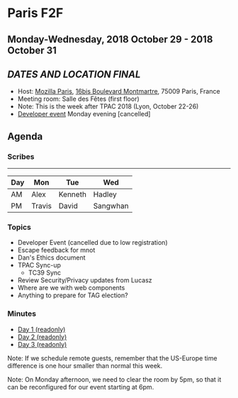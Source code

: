 # Paris F2F
## Monday-Wednesday, 2018 October 29 - 2018 October 31
## ***DATES AND LOCATION FINAL***

* Host: [Mozilla Paris](https://wiki.mozilla.org/Paris), [16bis Boulevard Montmartre](https://goo.gl/maps/EH3LCW45SXM2), 75009 Paris, France 
* Meeting room: Salle des Fêtes (first floor)
* Note: This is the week after TPAC 2018 (Lyon, October 22-26)
* [Developer event](https://ti.to/w3c-tag/meet-the-tag-paris) Monday evening [cancelled]

## Agenda

### Scribes

----
| Day | Mon | Tue | Wed |
|-----|-----|-----|-----|
| AM  | Alex | Kenneth | Hadley
| PM | Travis | David | Sangwhan 

### Topics

* Developer Event (cancelled due to low registration)
* Escape feedback for mnot
* Dan's Ethics document
* TPAC Sync-up
  * TC39 Sync
* Review Security/Privacy updates from Lucasz
* Where are we with web components
* Anything to prepare for TAG election?

### Minutes

* [Day 1 (readonly)](https://cryptpad.w3ctag.org/code/#/2/code/view/zNQe+119etHZn7DodZ+x4FbnflcaBVek11+s6x5xN3M/)
* [Day 2 (readonly)](https://cryptpad.w3ctag.org/code/#/2/code/view/7wU1dtMh-ZlW97EI4Qi98Z62iDVLueV0EgLwp0sHYsA/)
* [Day 3 (readonly)](https://cryptpad.w3ctag.org/code/#/2/code/view/WyIkMYqgSCMIb7L-5RapR0I0nim+kb2CEa0Bx7ydmGU/)

Note: If we schedule remote guests, remember that the US-Europe time difference is one hour smaller than normal this week.

Note: On Monday afternoon, we need to clear the room by 5pm, so that it can be reconfigured for our event starting at 6pm.
